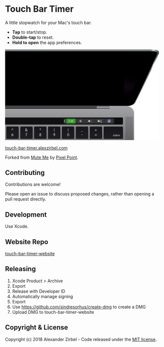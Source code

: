 # Touch Bar Timer

A little stopwatch for your Mac's touch bar.

* **Tap** to start/stop.
* **Double-tap** to reset.
* **Hold to open** the app preferences.

![Screenshot](top-down-active-cropped.png)

[touch-bar-timer.alexzirbel.com](https://touch-bar-timer.alexzirbel.com/)

Forked from [Mute Me](https://github.com/pixel-point/mute-me) by [Pixel
Point](https://muteme.pixelpoint.io/).

## Contributing

Contributions are welcome!

Please open an issue to discuss proposed changes, rather than opening a pull
request directly.

## Development

Use Xcode.

## Website Repo

[touch-bar-timer-website](https://github.com/azirbel/touch-bar-timer-website)

## Releasing

1. Xcode Product > Archive
2. Export
3. Release with Developer ID
4. Automatically manage signing
5. Export
6. Use https://github.com/sindresorhus/create-dmg to create a DMG
7. Upload DMG to touch-bar-timer-website

## Copyright & License

Copyright (c) 2018 Alexander Zirbel - Code released under the [MIT
license](LICENSE).
